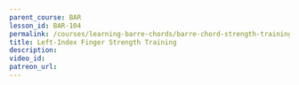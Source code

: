 ```yaml
---
parent_course: BAR
lesson_id: BAR-104
permalink: /courses/learning-barre-chords/barre-chord-strength-training-left-index-finger
title: Left-Index Finger Strength Training
description:
video_id:
patreon_url:
---
```

